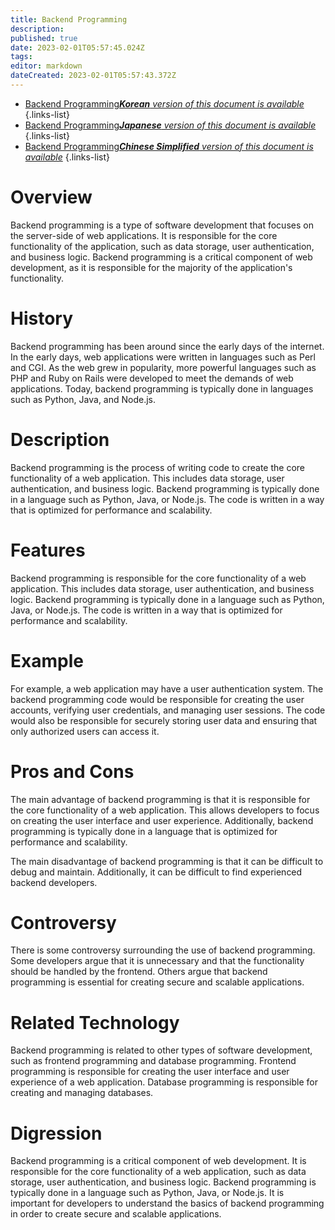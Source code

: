 ```yaml
---
title: Backend Programming
description: 
published: true
date: 2023-02-01T05:57:45.024Z
tags: 
editor: markdown
dateCreated: 2023-02-01T05:57:43.372Z
---
```


- [Backend Programming***Korean** version of this document is available*](/ko/Knowledge-base/Dictionary/backend-programming)
{.links-list}
- [Backend Programming***Japanese** version of this document is available*](/ja/Knowledge-base/Dictionary/backend-programming)
{.links-list}
- [Backend Programming***Chinese Simplified** version of this document is available*](/zh/Knowledge-base/Dictionary/backend-programming)
{.links-list}


# Overview
Backend programming is a type of software development that focuses on the server-side of web applications. It is responsible for the core functionality of the application, such as data storage, user authentication, and business logic. Backend programming is a critical component of web development, as it is responsible for the majority of the application's functionality.

# History
Backend programming has been around since the early days of the internet. In the early days, web applications were written in languages such as Perl and CGI. As the web grew in popularity, more powerful languages such as PHP and Ruby on Rails were developed to meet the demands of web applications. Today, backend programming is typically done in languages such as Python, Java, and Node.js.

# Description
Backend programming is the process of writing code to create the core functionality of a web application. This includes data storage, user authentication, and business logic. Backend programming is typically done in a language such as Python, Java, or Node.js. The code is written in a way that is optimized for performance and scalability.

# Features
Backend programming is responsible for the core functionality of a web application. This includes data storage, user authentication, and business logic. Backend programming is typically done in a language such as Python, Java, or Node.js. The code is written in a way that is optimized for performance and scalability.

# Example
For example, a web application may have a user authentication system. The backend programming code would be responsible for creating the user accounts, verifying user credentials, and managing user sessions. The code would also be responsible for securely storing user data and ensuring that only authorized users can access it.

# Pros and Cons
The main advantage of backend programming is that it is responsible for the core functionality of a web application. This allows developers to focus on creating the user interface and user experience. Additionally, backend programming is typically done in a language that is optimized for performance and scalability.

The main disadvantage of backend programming is that it can be difficult to debug and maintain. Additionally, it can be difficult to find experienced backend developers.

# Controversy
There is some controversy surrounding the use of backend programming. Some developers argue that it is unnecessary and that the functionality should be handled by the frontend. Others argue that backend programming is essential for creating secure and scalable applications.

# Related Technology
Backend programming is related to other types of software development, such as frontend programming and database programming. Frontend programming is responsible for creating the user interface and user experience of a web application. Database programming is responsible for creating and managing databases.

# Digression
Backend programming is a critical component of web development. It is responsible for the core functionality of a web application, such as data storage, user authentication, and business logic. Backend programming is typically done in a language such as Python, Java, or Node.js. It is important for developers to understand the basics of backend programming in order to create secure and scalable applications.